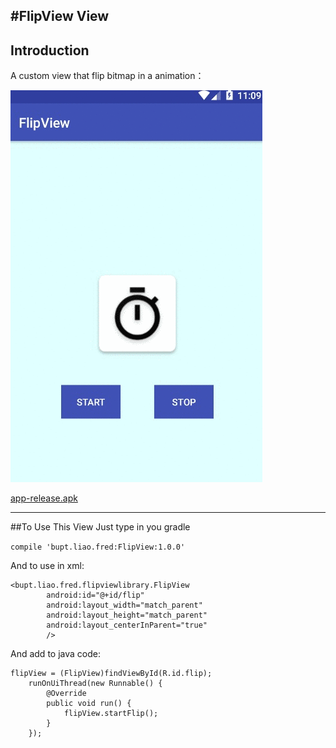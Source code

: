 #FlipView View
-----------------------------------------------------------------------

## Introduction

A custom view that flip bitmap in a animation：

![Gif example](https://github.com/fredliao123/FlipView/blob/master/app-release/gif/i0dklPJlQm.gif)

[app-release.apk](https://github.com/fredliao123/FlipView/blob/master/app-release/app-release.apk)


---------------------------------------------------------------------------------------------------------------

##To Use This View
Just type in you gradle

`compile 'bupt.liao.fred:FlipView:1.0.0'`

And to use in xml:
```
<bupt.liao.fred.flipviewlibrary.FlipView
        android:id="@+id/flip"
        android:layout_width="match_parent"
        android:layout_height="match_parent"
        android:layout_centerInParent="true"
        />
```

And add to java code:
```
flipView = (FlipView)findViewById(R.id.flip);
    runOnUiThread(new Runnable() {
        @Override
        public void run() {
            flipView.startFlip();
        }
    });
```
